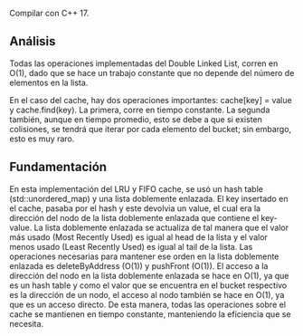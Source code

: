 Compilar con C++ 17.

## Análisis

Todas las operaciones implementadas del Double Linked List, corren en O(1), dado que se hace un trabajo constante que no depende del número de elementos en la lista.

En el caso del cache, hay dos operaciones importantes: cache\[key\] = value y cache.find(key). La primera, corre en tiempo constante. La segunda también, aunque en tiempo promedio, esto se debe a que si existen colisiones, se tendrá que iterar por cada elemento del bucket; sin embargo, esto es muy raro. 

## Fundamentación

En esta implementación del LRU y FIFO cache, se usó un hash table (std::unordered_map) y una lista doblemente enlazada. El key insertado en el cache, pasaba por el hash y este devolvia un value, el cual era la dirección del nodo de la lista doblemente enlazada que contiene el key-value. La lista doblemente enlazada se actualiza de tal manera que el valor más usado (Most Recently Used) es igual al head de la lista y el valor menos usado (Least Recently Used) es igual al tail de la lista. Las operaciones necesarias para mantener ese orden en la lista doblemente enlazada es deleteByAddress (O(1)) y pushFront (O(1)). El acceso a la dirección del nodo en la lista doblemente enlazada se hace en O(1), ya que es un hash table y como el valor que se encuentra en el bucket respectivo es la dirección de un nodo, el acceso al nodo también se hace en O(1), ya que es un acceso directo. De esta manera, todas las operaciones sobre el cache se mantienen en tiempo constante, manteniendo la eficiencia que se necesita.
